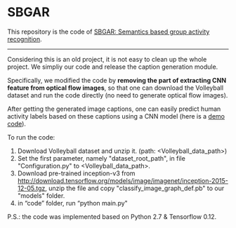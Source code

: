 # SBGAR

This repository is the code of [SBGAR: Semantics based group activity recognition](https://openaccess.thecvf.com/content_iccv_2017/html/Li_SBGAR_Semantics_Based_ICCV_2017_paper.html).

___

Considering this is an old project, it is not easy to clean up the whole project. We simpliy our code and release the caption generation module. 

Specifically, we modified the code by **removing the part of extracting CNN feature from optical flow images**, so that one can download the Volleyball dataset and run the code directly (no need to generate optical flow images).

After getting the generated image captions, one can easily predict human activity labels based on these captions using a CNN model (here is a [demo code](http://www.wildml.com/2015/12/implementing-a-cnn-for-text-classification-in-tensorflow/)). 
 
To run the code:
1. Download Volleyball dataset and unzip it. (path: <Volleyball_data_path>) 
2. Set the first parameter, namely "dataset_root_path", in file "Configuration.py" to <Volleyball_data_path>.
3. Download pre-trained inception-v3 from http://download.tensorflow.org/models/image/imagenet/inception-2015-12-05.tgz, unzip the file and copy "classify_image_graph_def.pb" to our "models" folder.
4. in “code” folder, run “python main.py"
 
P.S.: the code was implemented based on Python 2.7 & Tensorflow 0.12.



